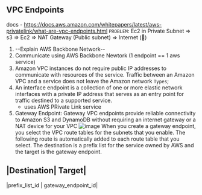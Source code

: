 ## VPC Endpoints 
docs - https://docs.aws.amazon.com/whitepapers/latest/aws-privatelink/what-are-vpc-endpoints.html
`PROBLEM`: Ec2 in Private Subnet => s3 => Ec2 => NAT Gateway (Public subnet) => Internet (🥲)
1. --Explain AWS Backbone Network--
2. Communicate using AWS Backbone Newtork (1 endpoint == 1 aws service) 
3.  Amazon VPC instances do not require public IP addresses to communicate with resources of the service. Traffic between an Amazon VPC and a service does not leave the Amazon network
`Types`;
1. An interface endpoint is a collection of one or more elastic network interfaces with a private IP address that serves as an entry point for traffic destined to a supported service.
   - uses AWS PRivate Link service
2. Gateway Endpoint: Gateway VPC endpoints provide reliable connectivity to Amazon S3 and DynamoDB without requiring an internet gateway or a NAT device for your VPC
   ![image](https://github.com/Ananyojha/aws-cloud-practitioner/assets/76782360/1fc1ce50-b3da-4d7a-af94-9968012ed6f2)
When you create a gateway endpoint, you select the VPC route tables for the subnets that you enable. The following route is automatically added to each route table that you select. The destination is a prefix list for the service owned by AWS and the target is the gateway endpoint.

|Destination|	Target|
-----------------------------------------
|prefix_list_id	| gateway_endpoint_id|

